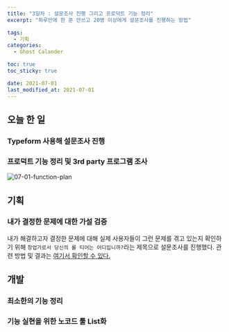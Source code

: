 ```yaml
---
title: "3일차 : 설문조사 진행 그리고 프로덕트 기능 정리"
excerpt: "하루만에 한 푼 안쓰고 20명 이상에게 설문조사를 진행하는 방법"

tags:
  - 기획
categories:
  - Ghost Calander

toc: true
toc_sticky: true

date: 2021-07-01
last_modified_at: 2021-07-01
---
```

## 오늘 한 일
### Typeform 사용해 설문조사 진행
### 프로덕트 기능 정리 및 3rd party 프로그램 조사

![07-01-function-plan](https://user-images.githubusercontent.com/73425926/124138842-0528c280-dac2-11eb-8361-041ba4742daa.jpg)

## 기획
### 내가 결정한 문제에 대한 가설 검증
내가 해결하고자 결정한 문제에 대해 실제 사용자들이 그런 문제를 겪고 있는지 확인하기 위해 `창업가로서 당신의 롤 티어는 어디입니까?`라는 제목으로 설문조사를 진행했다. 관련 방법 및 결과는 [여기서 확인할 수 있다.](https://jskim1215.github.io/calander/problem-survey/)

## 개발
### 최소한의 기능 정리 
### 기능 실현을 위한 노코드 툴 List화
